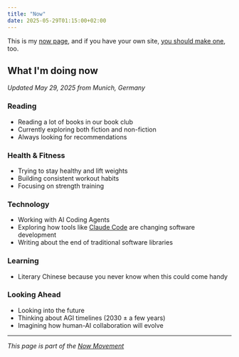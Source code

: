 ```yaml
---
title: "Now"
date: 2025-05-29T01:15:00+02:00
---
```


This is my [now page](https://nownownow.com/about), and if you have your own site, [you should make one](https://nownownow.com/about), too.

## What I'm doing now

*Updated May 29, 2025 from Munich, Germany*

### Reading
- Reading a lot of books in our book club
- Currently exploring both fiction and non-fiction
- Always looking for recommendations

### Health & Fitness
- Trying to stay healthy and lift weights
- Building consistent workout habits
- Focusing on strength training

### Technology
- Working with AI Coding Agents
- Exploring how tools like [Claude Code](https://claude.ai/code) are changing software development
- Writing about the end of traditional software libraries

### Learning
- Literary Chinese because you never know when this could come handy

### Looking Ahead
- Looking into the future
- Thinking about AGI timelines (2030 ± a few years)
- Imagining how human-AI collaboration will evolve

---

*This page is part of the [Now Movement](https://nownownow.com/about)*